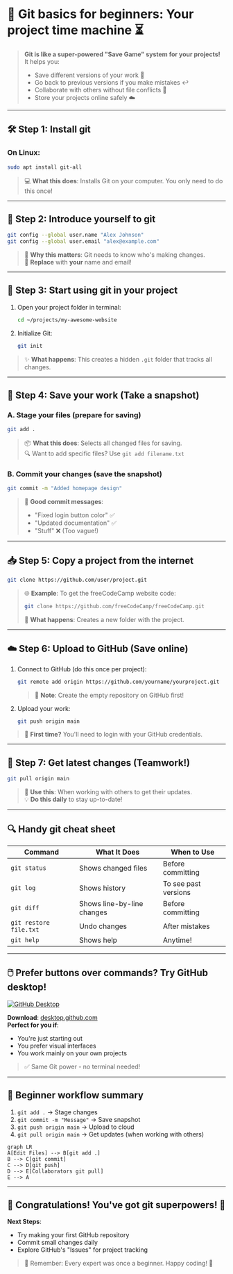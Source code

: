 # 🌱 Git basics for beginners: Your project time machine ⏳

> **Git is like a super-powered "Save Game" system for your projects!**  
> It helps you:
> - Save different versions of your work 📁
> - Go back to previous versions if you make mistakes ↩️
> - Collaborate with others without file conflicts 👥
> - Store your projects online safely ☁️

---

## 🛠️ Step 1: Install git

### On Linux:
```bash
sudo apt install git-all
```
> 💻 **What this does**: Installs Git on your computer. You only need to do this once!

---

## 👤 Step 2: Introduce yourself to git

```bash
git config --global user.name "Alex Johnson"
git config --global user.email "alex@example.com"
```
> 📝 **Why this matters**: Git needs to know who's making changes.  
> 🔄 **Replace** with **your** name and email!

---

## 🚀 Step 3: Start using git in your project

1. Open your project folder in terminal:
   ```bash
   cd ~/projects/my-awesome-website
   ```
2. Initialize Git:
   ```bash
   git init
   ```
> ✨ **What happens**: This creates a hidden `.git` folder that tracks all changes.

---

## 💾 Step 4: Save your work (Take a snapshot)

### A. Stage your files (prepare for saving)
```bash
git add .
```
> 📦 **What this does**: Selects all changed files for saving.  
> 🔍 Want to add specific files? Use `git add filename.txt`

### B. Commit your changes (save the snapshot)
```bash
git commit -m "Added homepage design"
```
> 💬 **Good commit messages**:  
> - "Fixed login button color" ✅  
> - "Updated documentation" ✅  
> - "Stuff" ❌ (Too vague!)

---

## 📥 Step 5: Copy a project from the internet

```bash
git clone https://github.com/user/project.git
```
> 🌐 **Example**: To get the freeCodeCamp website code:  
> ```bash
> git clone https://github.com/freeCodeCamp/freeCodeCamp.git
> ```
> 📁 **What happens**: Creates a new folder with the project.

---

## ☁️ Step 6: Upload to GitHub (Save online)

1. Connect to GitHub (do this once per project):
   ```bash
   git remote add origin https://github.com/yourname/yourproject.git
   ```
   > 🔗 **Note**: Create the empty repository on GitHub first!

2. Upload your work:
   ```bash
   git push origin main
   ```
> 🚀 **First time?** You'll need to login with your GitHub credentials.

---

## 🔄 Step 7: Get latest changes (Teamwork!)

```bash
git pull origin main
```
> 🤝 **Use this**: When working with others to get their updates.  
> 💡 **Do this daily** to stay up-to-date!

---

## 🔍 Handy git cheat sheet

| Command | What It Does | When to Use |
|---------|--------------|-------------|
| `git status` | Shows changed files | Before committing |
| `git log` | Shows history | To see past versions |
| `git diff` | Shows line-by-line changes | Before committing |
| `git restore file.txt` | Undo changes | After mistakes |
| `git help` | Shows help | Anytime! |

---

## 🖱️ Prefer buttons over commands? Try GitHub desktop!

[![GitHub Desktop](https://desktop.github.com/images/desktop-icon.svg)](https://desktop.github.com/)

**Download**: [desktop.github.com](https://desktop.github.com/)  
**Perfect for you if**:
- You're just starting out
- You prefer visual interfaces
- You work mainly on your own projects

> ✅ Same Git power - no terminal needed!

---

## 🌈 Beginner workflow summary

1. `git add .` → Stage changes
2. `git commit -m "Message"` → Save snapshot
3. `git push origin main` → Upload to cloud
4. `git pull origin main` → Get updates (when working with others)

```mermaid
graph LR
A[Edit Files] --> B[git add .]
B --> C[git commit]
C --> D[git push]
D --> E[Collaborators git pull]
E --> A
```

---

## 🎉 Congratulations! You've got git superpowers! 💪

**Next Steps**:
- Try making your first GitHub repository
- Commit small changes daily
- Explore GitHub's "Issues" for project tracking

> 💬 Remember: Every expert was once a beginner. Happy coding! 🚀
